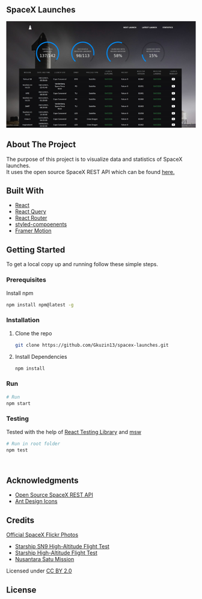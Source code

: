 ## SpaceX Launches

<img src="https://github.com/Gkuzin13/spacex-launches/blob/assets/stats-screenshot.jpg" alt="Launch statistics screenshot">

## About The Project

The purpose of this project is to visualize data and statistics of SpaceX launches.<br/>
It uses the open source SpaceX REST API which can be found [here.](https://github.com/r-spacex/SpaceX-API)

## Built With

- [React](https://reactjs.org)
- [React Query](https://react-query.tanstack.com)
- [React Router](https://reactrouter.com/docs/en/v6/getting-started/overview)
- [styled-compoenents](https://styled-components.com)
- [Framer Motion](https://www.framer.com/motion)

<!-- GETTING STARTED -->

## Getting Started

To get a local copy up and running follow these simple steps.

### Prerequisites

Install npm

```sh
npm install npm@latest -g
```

### Installation

1. Clone the repo
   ```sh
   git clone https://github.com/Gkuzin13/spacex-launches.git
   ```
2. Install Dependencies
   ```sh
   npm install
   ```

### Run

```sh
# Run
npm start
```

### Testing

Tested with the help of [React Testing Library](https://testing-library.com/docs/react-testing-library/intro) and [msw](https://mswjs.io)

```sh
# Run in root folder
npm test
```

<br />

## Acknowledgments

- [Open Source SpaceX REST API](https://github.com/r-spacex/SpaceX-API)
- [Ant Design Icons](https://ant.design/components/icon)

## Credits

[Official SpaceX Flickr Photos](https://www.flickr.com/photos/spacex)

- [Starship SN9 High-Altitude Flight Test](https://www.flickr.com/photos/spacex/50906488166)
- [Starship High-Altitude Flight Test](https://www.flickr.com/photos/spacex/50906488116)
- [Nusantara Satu Mission](https://www.flickr.com/photos/spacex/46259778995)

Licensed under [CC BY 2.0](https://creativecommons.org/licenses/by/2.0)

## License
